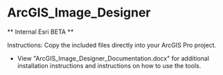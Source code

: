 # ArcGIS_Image_Designer

** Internal Esri BETA **

Instructions: Copy the included files directly into your ArcGIS Pro project.

- View "ArcGIS_Image_Designer_Documentation.docx" for additional installation instructions and instructions on how to use the tools.
